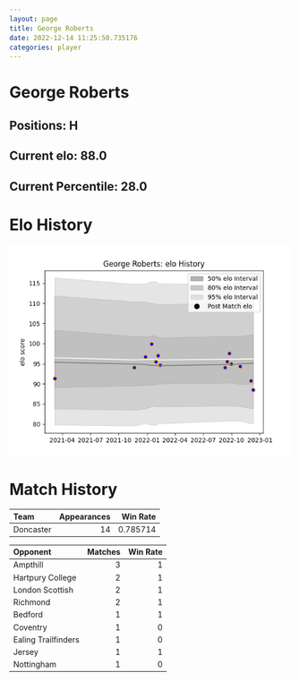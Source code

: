 ```yaml
---  
layout: page  
title: George Roberts  
date: 2022-12-14 11:25:50.735176  
categories: player  
---
```

# George Roberts

## Positions: H

## Current elo: 88.0

## Current Percentile: 28.0

# Elo History


![elo history](history_GeorgeRoberts.png)
# Match History


| Team      |   Appearances |   Win Rate |
|:----------|--------------:|-----------:|
| Doncaster |            14 |   0.785714 |

| Opponent            |   Matches |   Win Rate |
|:--------------------|----------:|-----------:|
| Ampthill            |         3 |          1 |
| Hartpury College    |         2 |          1 |
| London Scottish     |         2 |          1 |
| Richmond            |         2 |          1 |
| Bedford             |         1 |          1 |
| Coventry            |         1 |          0 |
| Ealing Trailfinders |         1 |          0 |
| Jersey              |         1 |          1 |
| Nottingham          |         1 |          0 |